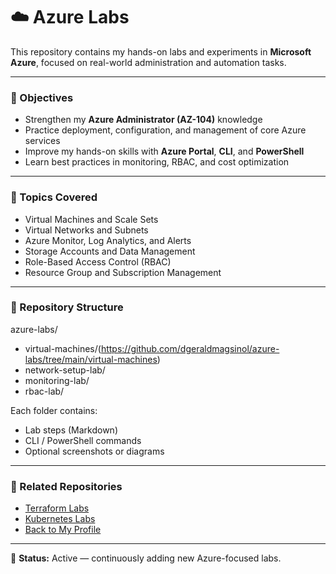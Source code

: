 # ☁️ Azure Labs

This repository contains my hands-on labs and experiments in **Microsoft Azure**, focused on real-world administration and automation tasks.

---

### 🧩 Objectives
- Strengthen my **Azure Administrator (AZ-104)** knowledge  
- Practice deployment, configuration, and management of core Azure services  
- Improve my hands-on skills with **Azure Portal**, **CLI**, and **PowerShell**  
- Learn best practices in monitoring, RBAC, and cost optimization  

---

### 📘 Topics Covered
- Virtual Machines and Scale Sets  
- Virtual Networks and Subnets  
- Azure Monitor, Log Analytics, and Alerts  
- Storage Accounts and Data Management  
- Role-Based Access Control (RBAC)  
- Resource Group and Subscription Management  

---

### 📁 Repository Structure
azure-labs/
- virtual-machines/(https://github.com/dgeraldmagsinol/azure-labs/tree/main/virtual-machines)
- network-setup-lab/
- monitoring-lab/
- rbac-lab/

Each folder contains:
- Lab steps (Markdown)
- CLI / PowerShell commands
- Optional screenshots or diagrams  

---

### 🔗 Related Repositories
- [Terraform Labs](https://github.com/dgeraldmagsinol/terraform-labs)
- [Kubernetes Labs](https://github.com/dgeraldmagsinol/kubernetes-labs)
- [Back to My Profile](https://github.com/dgeraldmagsinol)

---

📅 **Status:** Active — continuously adding new Azure-focused labs.
